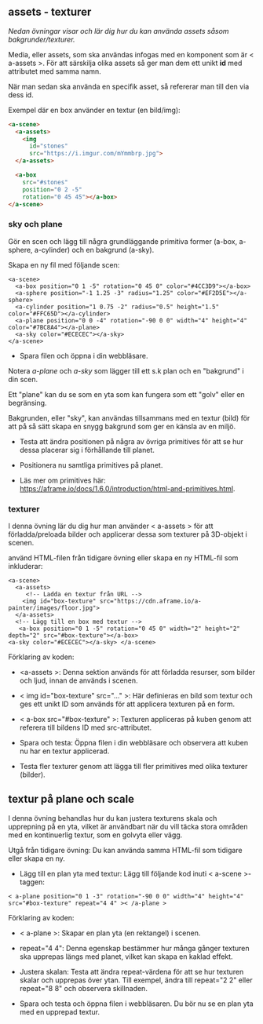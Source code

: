 ## assets - texturer

*Nedan övningar visar och lär dig hur du kan använda assets såsom bakgrunder/texturer.*

Media, eller assets, som ska användas infogas med en komponent som är < a-assets >.
För att särskilja olika assets så ger man dem ett unikt **id** med attributet med samma namn.

När man sedan ska använda en specifik asset, så refererar man till den via dess id.

Exempel där en box använder en textur (en bild/img):
```html
<a-scene>
  <a-assets>
    <img 
      id="stones" 
      src="https://i.imgur.com/mYmmbrp.jpg">
  </a-assets>

  <a-box 
    src="#stones" 
    position="0 2 -5" 
    rotation="0 45 45"></a-box>
</a-scene>
```



### sky och plane

Gör en scen och lägg till några grundläggande primitiva former (a-box, a-sphere, a-cylinder) och en bakgrund (a-sky).



Skapa en ny fil med följande scen:

```
<a-scene>
  <a-box position="0 1 -5" rotation="0 45 0" color="#4CC3D9"></a-box>
  <a-sphere position="-1 1.25 -3" radius="1.25" color="#EF2D5E"></a-sphere>
  <a-cylinder position="1 0.75 -2" radius="0.5" height="1.5" color="#FFC65D"></a-cylinder>
  <a-plane position="0 0 -4" rotation="-90 0 0" width="4" height="4" color="#7BC8A4"></a-plane>
  <a-sky color="#ECECEC"></a-sky>
</a-scene>
```

- Spara filen och öppna i din webbläsare.

Notera *a-plane* och *a-sky* som lägger till ett s.k plan och en "bakgrund" i din scen.

Ett "plane" kan du se som en yta som kan fungera som ett "golv" eller en begränsing.

Bakgrunden, eller "sky", kan användas tillsammans med en textur (bild) för att på så sätt skapa en snygg bakgrund som ger en känsla av en miljö.

- Testa att ändra positionen på några av övriga primitives för att se hur dessa placerar sig i förhållande till planet.

- Positionera nu samtliga primitives på planet.

- Läs mer om primitives här: https://aframe.io/docs/1.6.0/introduction/html-and-primitives.html.



 

### texturer 

I denna övning lär du dig hur man använder < a-assets > för att förladda/preloada bilder och applicerar dessa som texturer på 3D-objekt i scenen.

använd HTML-filen från tidigare övning eller skapa en ny HTML-fil som inkluderar:

```
<a-scene>
  <a-assets>
     <!-- Ladda en textur från URL -->
    <img id="box-texture" src="https://cdn.aframe.io/a-painter/images/floor.jpg">
  </a-assets>
  <!-- Lägg till en box med textur -->
   <a-box position="0 1 -5" rotation="0 45 0" width="2" height="2" depth="2" src="#box-texture"></a-box>
<a-sky color="#ECECEC"></a-sky> </a-scene>
```


Förklaring av koden:

- &lt;a-assets >: Denna sektion används för att förladda resurser, som bilder och ljud, innan de används i scenen.
- < img id="box-texture" src="..." >: Här definieras en bild som textur och ges ett unikt ID som används för att applicera texturen på en form.
- < a-box src="#box-texture" >: Texturen appliceras på kuben genom att referera till bildens ID med src-attributet.


- Spara och testa: Öppna filen i din webbläsare och observera att kuben nu har en textur applicerad.

- Testa fler texturer genom att lägga till fler primitives med olika texturer (bilder).

 

 

## textur på plane och scale

I denna övning behandlas hur du kan justera texturens skala och upprepning på en yta, vilket är användbart när du vill täcka stora områden med en kontinuerlig textur, som en golvyta eller vägg.

Utgå från tidigare övning: Du kan använda samma HTML-fil som tidigare eller skapa en ny.

- Lägg till en plan yta med textur: Lägg till följande kod inuti < a-scene >-taggen:

```
< a-plane position="0 1 -3" rotation="-90 0 0" width="4" height="4" src="#box-texture" repeat="4 4" >< /a-plane >
```


Förklaring av koden:

- < a-plane >: Skapar en plan yta (en rektangel) i scenen.
- repeat="4 4": Denna egenskap bestämmer hur många gånger texturen ska upprepas längs med planet, vilket kan skapa en kaklad effekt.

- Justera skalan: Testa att ändra repeat-värdena för att se hur texturen skalar och upprepas över ytan. Till exempel, ändra till repeat="2 2" eller repeat="8 8" och observera skillnaden.

- Spara och testa och öppna filen i webbläsaren. Du bör nu se en plan yta med en upprepad textur.



 
